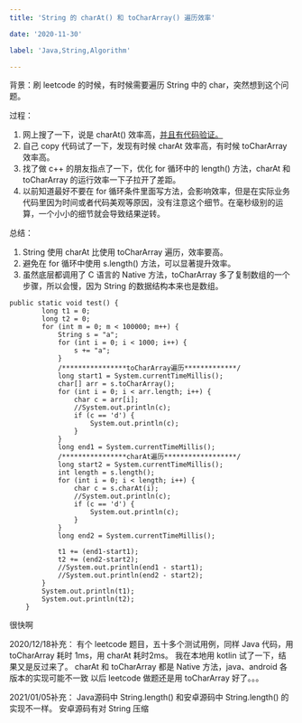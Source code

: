 ```yaml
---
title: 'String 的 charAt() 和 toCharArray() 遍历效率'

date: '2020-11-30'

label: 'Java,String,Algorithm'

---
```


背景：刷 leetcode 的时候，有时候需要遍历 String 中的 char，突然想到这个问题。

过程：
1. 网上搜了一下，说是 charAt() 效率高，[并且有代码验证。](https://www.cnblogs.com/lxcmyf/p/8805547.html)
2. 自己 copy 代码试了一下，发现有时候 charAt 效率高，有时候 toCharArray 效率高。
3. 找了做 c++ 的朋友指点了一下，优化 for 循环中的 length() 方法，charAt 和 toCharArray 的运行效率一下子拉开了差距。
4. 以前知道最好不要在 for 循环条件里面写方法，会影响效率，但是在实际业务代码里因为时间或者代码美观等原因，没有注意这个细节。在毫秒级别的运算，一个小小的细节就会导致结果逆转。

总结：
1. String 使用 charAt 比使用 toCharArray 遍历，效率要高。
2. 避免在 for 循环中使用 s.length() 方法，可以显著提升效率。
3. 虽然底层都调用了 C 语言的 Native 方法，toCharArray 多了复制数组的一个步骤，所以会慢，因为 String 的数据结构本来也是数组。
```
public static void test() {
        long t1 = 0;
        long t2 = 0;
        for (int m = 0; m < 100000; m++) {
            String s = "a";
            for (int i = 0; i < 1000; i++) {
                s += "a";
            }
            /****************toCharArray遍历*************/
            long start1 = System.currentTimeMillis();
            char[] arr = s.toCharArray();
            for (int i = 0; i < arr.length; i++) {
                char c = arr[i];
                //System.out.println(c);
                if (c == 'd') {
                    System.out.println(c);
                }
            }
            long end1 = System.currentTimeMillis();
            /****************charAt遍历******************/
            long start2 = System.currentTimeMillis();
            int length = s.length();
            for (int i = 0; i < length; i++) {
                char c = s.charAt(i);
                //System.out.println(c);
                if (c == 'd') {
                    System.out.println(c);
                }
            }
            long end2 = System.currentTimeMillis();

            t1 += (end1-start1);
            t2 += (end2-start2);
            //System.out.println(end1 - start1);
            //System.out.println(end2 - start2);
        }
        System.out.println(t1);
        System.out.println(t2);
    }
```
很快啊

2020/12/18补充：
有个 leetcode 题目，五十多个测试用例，同样 Java 代码，用 toCharArray 耗时 1ms，用 charAt 耗时2ms。
我在本地用 kotlin 试了一下，结果又是反过来了。
charAt 和 toCharArray 都是 Native 方法，java、android 各版本的实现可能不一致
以后 leetcode 做题还是用 toCharArray 好了。。。

2021/01/05补充：
Java源码中 String.length() 和安卓源码中 String.length() 的实现不一样。
安卓源码有对 String 压缩
